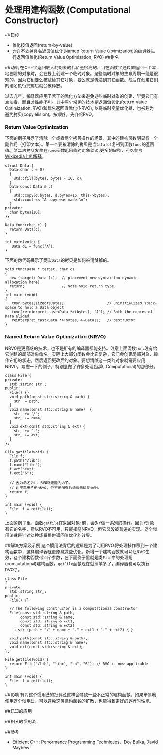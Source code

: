 # 处理用建构函数 (Computational Constructor)
##目的
* 优化按值返回(return-by-value)
* 允许不支持具名返回值优化(Named Return Value Optimization)的编译器进行返回值优化(Return Value Optimization, RVO)
##别名

##动机
在C++里返回较大的对象的代价是很高的。当在函数里通过值返回一个本地创建的对象时，会在栈上创建一个临时对象。这些临时对象的生命周期一般是很短的，因为它们要么被赋给其它对象，要么就是传递到其它函数。然后在创建它们的语名执行完成后就会被释放。

过去几年，编译器应用了若干的优化方法来避免这些临时对象的创建，毕竟它们有点浪费，而且对性能不利。其中两个常见的技术是返回值优化(Return Value Optimization, RVO)和具名返回值优化(NRVO), 以将临时变量优化掉，也被称为避免拷贝(copy elision)。按顺序，先介绍RVO。

### Return Value Optimization
下面的例子展示了清除一个或者两个拷贝操作的场景，其中的建构函数明显有一个副作用（打印文本）。第一个要被清除的拷贝是当`Data(c)`复制到函数`func`的返回值。第二次拷贝发生在`func`函数返回临时对象给`d1`.更多的解释，可以参考[Wikipedia上的解释](http://en.wikipedia.org/wiki/Return_value_optimization)。
```
struct Data {
  Data(char c = 0)
  {
    std::fill(bytes, bytes + 16, c);
  }
  Data(const Data & d)
  {
    std::copy(d.bytes, d.bytes+16, this->bytes);
    std::cout << "A copy was made.\n";
  }
private:
  char bytes[16];
};

Data func(char c) {
  return Data(c);
}

int main(void) {
   Data d1 = func(‘A’);
}
```

下面的伪代码展示了两次`Data`的拷贝是如何被清除掉的。
```
void func(Data * target, char c)
{
  new (target) Data (c);  // placement-new syntax (no dynamic allocation here)
  return;                 // Note void return type.
}
int main (void)
{
   char bytes[sizeof(Data)];                   // uninitialized stack-space to hold a Data object
   func(reinterpret_cast<Data *>(bytes), 'A'); // Both the copies of Data elided
   reinterpret_cast<Data *>(bytes)->~Data();   // destructor
}
```
### Named Return Value Optimization (NRVO)
NRVO是更高级的技术，也不是所有的编译器都能支持。注意上面函数`func`没有给它创建的局部对象命名。实际上大部分函数会比它复杂，它们会创建局部对象，操作它们的状态，然后返回更改后的对象。要想清除这一类的对象就需要应用NRVO。考虑一下的例子，特别是做了许多处理(运算, Computational)的那部分。
```
class File {
private:
  std::string str_;
public:
  File() {}
  void path(const std::string & path) {
    str_ = path;
  }
  void name(const std::string & name)  {
    str_ += "/";
    str_ += name;
  }
  void ext(const std::string & ext) {
    str_ += ".";
    str_ += ext;
  }
};

File getfile(void) {
  File f;
  f.path("/lib");
  f.name("libc");
  f.ext("so");
  f.ext("6");

  // 因为命名为f, RVO就无能为力了。
  // 这里需要应用NRVO, 但不是所有的编译器都能做到。
  return f;
}

int main (void) {
  File  f = getfile();
}
```
上面的例子里，函数`getfile`在返回对象`f`前，会对`f`做一系列的操作。因为`f`对象有它的名字，所以RVO不可用，只能指望NRVO，但它又没被普遍的实现。这个惯用法就是针对这种场景提供返回值优化的效果。

##解决方案及示例
这个惯用法背后的逻辑是为了利用RVO,将处理操作移到一个建构函数中，这样编译器就更原意做些优化。新增一个建构函数就可以让RVO生效，这个建构函数带四个参数，在下面例子里就是类`File`中的处理用(computational)建构函数。`getFile`函数现在就简单多了，编译器也可以执行RVO了。
```
class File
{
private:
  std::string str_;
public:
  File() {}

  // The following constructor is a computational constructor
  File(const std::string & path,
       const std::string & name,
       const std::string & ext1,
       const std::string & ext2)
    : str_(path + "/" + name + "." + ext1 + "." + ext2) { }

  void path(const std::string & path);
  void name(const std::string & name);
  void ext(const std::string & ext);
};

File getfile(void) {
  return File("/lib", "libc", "so", "6"); // RVO is now applicable
}

int main (void) {
  File  f = getfile();
}
```

##影响
有对这个惯用法的批评说这样会导致一些不正常的建构函数。如果审慎地使用这个惯用法，可以避免这类建构函数的扩散，也能得到更好的运行时性能。

##已知的应用

##相关的惯用法

##参考
* Efficient C++; Performance Programming Techniques，Dov Bulka, David Mayhew
